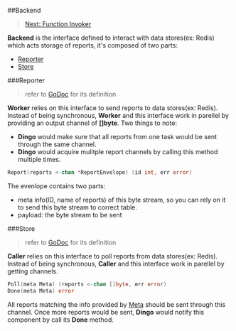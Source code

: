 ##Backend
> [Next: Function Invoker](invoker.md)

__Backend__ is the interface defined to interact with data stores(ex: Redis) which acts storage of reports, it's composed of two parts:
 - [Reporter](backend.md#reporter)
 - [Store](backend.md#store)

###Reporter
> refer to [GoDoc](https://godoc.org/github.com/mission-liao/dingo#Reporter) for its definition

__Worker__ relies on this interface to send reports to data stores(ex: Redis). Instead of being synchronous, __Worker__ and this interface work in parellel by providing an output channel of __[]byte__. Two things to note:
 - __Dingo__ would make sure that all reports from one task would be sent through the same channel.
 - __Dingo__ would acquire mulitple report channels by calling this method multiple times.
```go
Report(reports <-chan *ReportEnvelope) (id int, err error)
```
The evenlope contains two parts:
 - meta info(ID, name of reports) of this byte stream, so you can rely on it to send this byte stream to correct table.
 - payload: the byte stream to be sent

###Store
> refer to [GoDoc](https://godoc.org/github.com/mission-liao/dingo#Store) for its definition

__Caller__ relies on this interface to poll reports from data stores(ex: Redis). Instead of being synchronous, __Caller__ and this interface work in parellel by getting channels.
```go
Poll(meta Meta) (reports <-chan []byte, err error)
Done(meta Meta) error
```
All reports matching the info provided by [Meta](https://godoc.org/github.com/mission-liao/dingo#Meta) should be sent through this channel. Once more reports would be sent, __Dingo__ would notify this component by call its __Done__ method.
